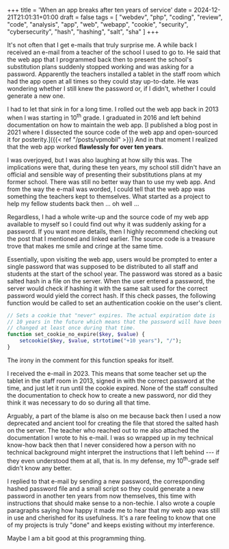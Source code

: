 +++
title = 'When an app breaks after ten years of service'
date = 2024-12-21T21:01:31+01:00
draft = false
tags = [ "webdev", "php", "coding", "review", "code", "analysis", "app", "web", "webapp", "cookie", "security", "cybersecurity", "hash", "hashing", "salt", "sha" ]
+++

It's not often that I get e-mails that truly surprise me.
A while back I received an e-mail from a teacher of the school I used to go to.
He said that the web app that I programmed back then to present the school's substitution plans suddenly stopped working and was asking for a password.
Apparently the teachers installed a tablet in the staff room which had the app open at all times so they could stay up-to-date.
He was wondering whether I still knew the password or, if I didn't, whether I could generate a new one.

I had to let that sink in for a long time.
I rolled out the web app back in 2013 when I was starting in 10<sup>th</sup> grade.
I graduated in 2016 and left behind documentation on how to maintain the web app.
[I published a blog post in 2021 where I dissected the source code of the web app and open-sourced it for posterity.]({{< ref "/posts/vpmobil" >}})
And in that moment I realized that the web app worked **flawlessly for over ten years**.

I was overjoyed, but I was also laughing at how silly this was.
The implications were that, during these ten years, my school still didn't have an official and sensible way of presenting their substitutions plans at my former school.
There was still no better way than to use my web app.
And from the way the e-mail was worded, I could tell that the web app was something the teachers kept to themselves.
What started as a project to help my fellow students back then ... oh well ...

Regardless, I had a whole write-up and the source code of my web app available to myself so I could find out why it was suddenly asking for a password.
If you want more details, then I highly recommend checking out the post that I mentioned and linked earlier.
The source code is a treasure trove that makes me smile and cringe at the same time.

Essentially, upon visiting the web app, users would be prompted to enter a single password that was supposed to be distributed to all staff and students at the start of the school year.
The password was stored as a basic salted hash in a file on the server.
When the user entered a password, the server would check if hashing it with the same salt used for the correct password would yield the correct hash.
If this check passes, the following function would be called to set an authentication cookie on the user's client.

```php
// Sets a cookie that "never" expires. The actual expiration date is
// 10 years in the future which means that the password will have been
// changed at least once during that time.
function set_cookie_no_expire($key, $value) {
    setcookie($key, $value, strtotime("+10 years"), "/");
}
```

The irony in the comment for this function speaks for itself.

I received the e-mail in 2023.
This means that some teacher set up the tablet in the staff room in 2013, signed in with the correct password at the time, and just let it run until the cookie expired.
None of the staff consulted the documentation to check how to create a new password, nor did they think it was necessary to do so during all that time.

Arguably, a part of the blame is also on me because back then I used a now deprecated and ancient tool for creating the file that stored the salted hash on the server.
The teacher who reached out to me also attached the documentation I wrote to his e-mail.
I was so wrapped up in my technical know-how back then that I never considered how a person with no technical background might interpret the instructions that I left behind --- if they even understood them at all, that is.
In my defense, my 10<sup>th</sup>-grade self didn't know any better.

I replied to that e-mail by sending a new password, the corresponding hashed password file and a small script so they could generate a new password in another ten years from now themselves, this time with instructions that should make sense to a non-techie.
I also wrote a couple paragraphs saying how happy it made me to hear that my web app was still in use and cherished for its usefulness.
It's a rare feeling to know that one of my projects is truly "done" and keeps existing without my interference.

Maybe I am a bit good at this programming thing.
